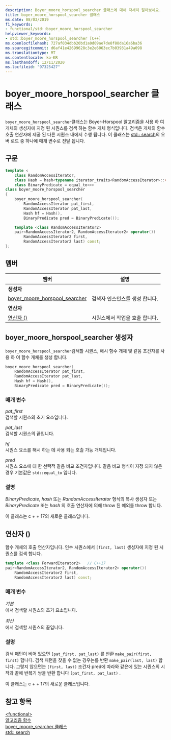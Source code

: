 ```yaml
---
description: Boyer_moore_horspool_searcher 클래스에 대해 자세히 알아보세요.
title: boyer_moore_horspool_searcher 클래스
ms.date: 08/03/2019
f1_keywords:
- functional/std::boyer_moore_horspool_searcher
helpviewer_keywords:
- std::boyer_moore_horspool_searcher [C++]
ms.openlocfilehash: 727af034dbb20bd1a0d09ae7de8f88da16a6ba36
ms.sourcegitcommit: d6af41e42699628c3e2e6063ec7b03931a49a098
ms.translationtype: MT
ms.contentlocale: ko-KR
ms.lasthandoff: 12/11/2020
ms.locfileid: "97325427"
---
```

# <a name="boyer_moore_horspool_searcher-class"></a>boyer_moore_horspool_searcher 클래스

`boyer_moore_horspool_searcher`클래스는 Boyer-Horspool 알고리즘을 사용 하 여 개체의 생성자에 지정 된 시퀀스를 검색 하는 함수 개체 형식입니다. 검색은 개체의 함수 호출 연산자에 제공 된 다른 시퀀스 내에서 수행 됩니다. 이 클래스는 [std:: search](algorithm-functions.md#search)의 오버 로드 중 하나에 매개 변수로 전달 됩니다.

## <a name="syntax"></a>구문

```cpp
template <
    class RandomAccessIterator,
    class Hash = hash<typename iterator_traits<RandomAccessIterator>::value_type>,
    class BinaryPredicate = equal_to<>>
class boyer_moore_horspool_searcher
{
    boyer_moore_horspool_searcher(
        RandomAccessIterator pat_first,
        RandomAccessIterator pat_last,
        Hash hf = Hash(),
        BinaryPredicate pred = BinaryPredicate());

    template <class RandomAccessIterator2>
    pair<RandomAccessIterator2, RandomAccessIterator2> operator()(
        RandomAccessIterator2 first,
        RandomAccessIterator2 last) const;
};
```

## <a name="members"></a>멤버

| 멤버 | 설명 |
| - | - |
| **생성자** | |
| [boyer_moore_horspool_searcher](#boyer-moore-horspool-searcher-constructor) | 검색자 인스턴스를 생성 합니다. |
| **연산자** | |
| [연산자 ()](#operator-call) | 시퀀스에서 작업을 호출 합니다. |

## <a name="boyer_moore_horspool_searcher-constructor"></a><a name="boyer-moore-horspool-searcher-constructor"></a> boyer_moore_horspool_searcher 생성자

`boyer_moore_horspool_searcher`검색할 시퀀스, 해시 함수 개체 및 같음 조건자를 사용 하 여 함수 개체를 생성 합니다.

```cpp
boyer_moore_horspool_searcher(
    RandomAccessIterator pat_first,
    RandomAccessIterator pat_last,
    Hash hf = Hash(),
    BinaryPredicate pred = BinaryPredicate());
```

### <a name="parameters"></a>매개 변수

*pat_first*\
검색할 시퀀스의 초기 요소입니다.

*pat_last*\
검색할 시퀀스의 끝입니다.

*hf*\
시퀀스 요소를 해시 하는 데 사용 되는 호출 가능 개체입니다.

*pred*\
시퀀스 요소에 대 한 선택적 같음 비교 조건자입니다. 같음 비교 형식이 지정 되지 않은 경우 기본값은 `std::equal_to` 입니다.

### <a name="remarks"></a>설명

*BinaryPredicate*, *hash* 또는 *RandomAccessIterator* 형식의 복사 생성자 또는 *BinaryPredicate* 또는 *hash* 의 호출 연산자에 의해 throw 된 예외를 throw 합니다.

이 클래스는 c + + 17의 새로운 클래스입니다.

## <a name="operator"></a><a name="operator-call"></a> 연산자 ()

함수 개체의 호출 연산자입니다. 인수 시퀀스에서 `[first, last)` 생성자에 지정 된 시퀀스를 검색 합니다.

```cpp
template <class ForwardIterator2>   // C++17
pair<RandomAccessIterator2, RandomAccessIterator2> operator()(
    RandomAccessIterator2 first,
    RandomAccessIterator2 last) const;
```

### <a name="parameters"></a>매개 변수

*기본*\
에서 검색할 시퀀스의 초기 요소입니다.

*최신*\
에서 검색할 시퀀스의 끝입니다.

### <a name="remarks"></a>설명

검색 패턴이 비어 있으면 `[pat_first, pat_last)` 를 반환 `make_pair(first, first)` 합니다. 검색 패턴을 찾을 수 없는 경우는를 반환 `make_pair(last, last)` 합니다. 그렇지 않으면는 `[first, last)` 조건자 pred에 따라와 같은에 있는 시퀀스의 시작과 끝에 반복기 쌍을 반환 합니다 `[pat_first, pat_last)` . 

이 클래스는 c + + 17의 새로운 클래스입니다.

## <a name="see-also"></a>참고 항목

[\<functional>](functional.md)\
[알고리즘 함수](algorithm-functions.md)\
[boyer_moore_searcher 클래스](boyer-moore-searcher-class.md)\
[std:: search](algorithm-functions.md#search)
